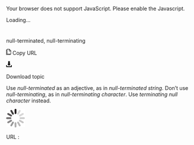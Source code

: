 ﻿Your browser does not support JavaScript. Please enable the Javascript.

Loading...

# 

null-terminated, null-terminating

![Copy URL](media/null-terminated-null-terminating/Copy.png)
Copy URL

![Download](media/null-terminated-null-terminating/Download.png)

Download topic

Use *null-terminated* as an adjective, as in *null-terminated string*. Don’t use *null-terminating*, as in *null-terminating character*. Use *terminating null character* instead.

![In progress](media/null-terminated-null-terminating/activity-large.gif)

URL :
